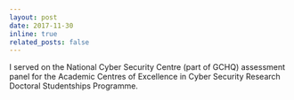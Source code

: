 ```yaml
---
layout: post
date: 2017-11-30
inline: true
related_posts: false
---
```


I served on the National Cyber Security Centre (part of GCHQ) assessment panel for the Academic Centres of Excellence in Cyber Security Research Doctoral Studentships Programme.
